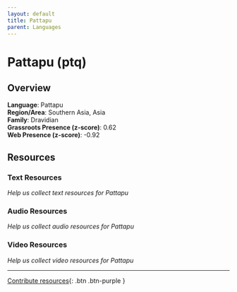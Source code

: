 ```yaml
---
layout: default
title: Pattapu
parent: Languages
---
```


# Pattapu (ptq)

## Overview

**Language**: Pattapu  
**Region/Area**: Southern Asia, Asia  
**Family**: Dravidian  
**Grassroots Presence (z-score)**: 0.62  
**Web Presence (z-score)**: -0.92  

## Resources

### Text Resources
*Help us collect text resources for Pattapu*

### Audio Resources
*Help us collect audio resources for Pattapu*

### Video Resources
*Help us collect video resources for Pattapu*

---

[Contribute resources](https://forms.office.com/e/1SfLJx3u1r){: .btn .btn-purple }
